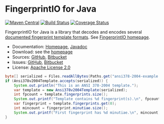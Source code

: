 # FingerprintIO for Java #

[![Maven Central](https://img.shields.io/maven-central/v/com.machinezoo.fingerprintio/fingerprintio)](https://search.maven.org/artifact/com.machinezoo.fingerprintio/fingerprintio)
[![Build Status](https://travis-ci.com/robertvazan/fingerprintio-java.svg?branch=master)](https://app.travis-ci.com/github/robertvazan/fingerprintio-java)
[![Coverage Status](https://codecov.io/gh/robertvazan/fingerprintio-java/branch/master/graph/badge.svg)](https://codecov.io/gh/robertvazan/fingerprintio-java)

FingerprintIO for Java is a library that decodes and encodes several [documented fingerprint template formats](https://templates.machinezoo.com/).
See [FingerprintIO homepage](https://fingerprintio.machinezoo.com/).

* Documentation: [Homepage](https://fingerprintio.machinezoo.com/), [Javadoc](https://fingerprintio.machinezoo.com/javadoc/overview-summary.html)
* Download: see the [homepage](https://fingerprintio.machinezoo.com/)
* Sources: [GitHub](https://github.com/robertvazan/fingerprintio-java), [Bitbucket](https://bitbucket.org/robertvazan/fingerprintio-java)
* Issues: [GitHub](https://github.com/robertvazan/fingerprintio-java/issues), [Bitbucket](https://bitbucket.org/robertvazan/fingerprintio-java/issues)
* License: [Apache License 2.0](LICENSE)

```java
byte[] serialized = Files.readAllBytes(Paths.get("ansi378-2004-example.dat"));
if (Ansi378v2004Template.accepts(serialized)) {
    System.out.println("This is an ANSI 378-2004 template.");
    var template = new Ansi378v2004Template(serialized);
    int fpcount = template.fingerprints.size();
    System.out.printf("Template contains %d fingerprint(s).\n", fpcount);
    var fingerprint = template.fingerprints.get(0);
    int mincount = fingerprint.minutiae.size();
    System.out.printf("First fingerprint has %d minutiae.\n", mincount);
}
```
